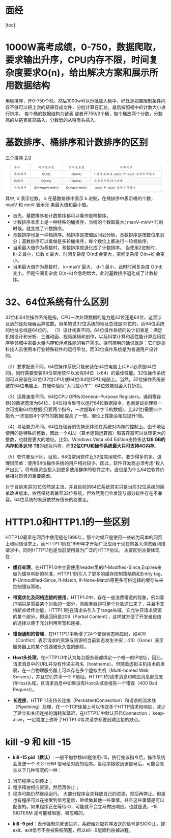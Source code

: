 # 面经
[toc]
# 1000W高考成绩，0-750，数据爬取，要求输出升序，CPU内存不限，时间复杂度要求O(n)，给出解决方案和展示所用数据结构
用桶排序，开0-750个桶，然后1000w可以分批放入桶中，好处是如果限制条件内存不够可以把上次的结果存成文件，分批计算在汇总。最后按照桶中的计数大小进行排序。
每个桶的数据结构为链表
或者开750/2个桶，每个桶放两个分数，分数高的从链表尾部插入，分数低的从链表头插入。
# 基数排序、桶排序和计数排序的区别
[三个排序](https://blog.csdn.net/qq_19446965/article/details/81517552)
[2.0](https://blog.csdn.net/qq_25026989/article/details/89367954)
![](_v_images/20210122142928348_28013.png)
其中, d 表示位数， k 在基数排序中表示 k 进制，在桶排序中表示桶的个数， maxV 和 minV 表示元
素最大值和最小值。

- 首先，基数排序和计数排序都可以看作是桶排序。
- 计数排序本质上是一种特殊的桶排序，当桶的个数取最大( maxV-minV+1 )的时候，就变成了计数排序。
- 基数排序也是一种桶排序。桶排序是按值区间划分桶，基数排序是按数位来划分；基数排序可以看做是多轮桶排序，每个数位上都进行一轮桶排序。
- 当用最大值作为基数时，基数排序就退化成了计数排序。 当使用2进制时， k=2 最小，位数 d 最大，时间复杂度 O(nd)会变大，空间复杂度 O(n+k) 会变小。
- 当用最大值作为基数时， k=maxV 最大， d=1 最小，此时时间复杂度 O(nd) 变小，但是空间复杂度 O(n+k)会急剧增大，此时基数排序退化成了计数排序。

# 32、64位系统有什么区别
32位和64位操作系统是指，CPU一次处理数据的能力是32位还是64位，这里涉及到的是处理器运算位数。简单的说32位系统的地址总线是32位的，而64位系统的地址总线是64位的。
（1）设计初衷不同。64位操作系统的设计初衷是：满足机械设计和分析、三维动画、视频编辑和创作，以及科学计算和高性能计算应用程序等领域中需要大量内存和浮点性能的客户需求。换句简明的话说就是：它们是高科技人员使用本行业特殊软件的运行平台。而32位操作系统是为普通用户设计的。

（2）要求配置不同。64位操作系统只能安装在64位电脑上(CPU必须是64位的)。同时需要安装64位常用软件以发挥64位（x64）的最佳性能。32位操作系统则可以安装在32位(32位CPU)或64位(64位CPU)电脑上。当然，32位操作系统安装在64位电脑上，其硬件恰似“大马拉小车”：64位效能就会大打折扣。

（3）运算速度不同。64位CPU GPRs(General-Purpose Registers，通用寄存器)的数据宽度为64位，64位指令集可以运行64位数据指令，也就是说处理器一次可提取64位数据(只要两个指令，一次提取8个字节的数据)，比32位(需要四个指令,一次提取4个字节的数据)提高了一倍，理论上性能会相应提升1倍。

（4）寻址能力不同。64位处理器的优势还体现在系统对内存的控制上。由于地址使用的是特殊的整数，因此一个ALU（算术逻辑运算器）和寄存器可以处理更大的整数，也就是更大的地址。比如，Windows Vista x64 Edition支持多达**128 GB的内存和多达16 TB**的虚拟内存，而**32位CPU和操作系统最大只可支持4G内存**。

（5）软件普及不同。目前，64位常用软件比32位常用软件，要少得多的多。道理很简单：使用64位操作系统的用户相对较少。因此，软件开发商必须考虑“投入产出比”，将有限资金投入到更多使用群体的软件之中。这也是为什么64位软件价格相对昂贵的重要原因。

对于目前来讲32位依然是主流，并且目前的64位系统其实只是当前32位系统的简单改进版本，依然保持着兼容32位系统，但依然我们会发现与部分软件存在不兼容。64位系统的发展依然有很长的路要走。

# HTTP1.0和HTTP1.1的一些区别
HTTP1.0最早在网页中使用是在1996年，那个时候只是使用一些较为简单的网页上和网络请求上，而HTTP1.1则在1999年才开始广泛应用于现在的各大浏览器网络请求中，同时HTTP1.1也是当前使用最为广泛的HTTP协议。 主要区别主要体现在：

+ **缓存处理**，在HTTP1.0中主要使用header里的If-Modified-Since,Expires来做为缓存判断的标准，HTTP1.1则引入了更多的缓存控制策略例如Entity tag，If-Unmodified-Since, If-Match, If-None-Match等更多可供选择的缓存头来控制缓存策略。

+ **带宽优化及网络连接的使用**，HTTP1.0中，存在一些浪费带宽的现象，例如客户端只是需要某个对象的一部分，而服务器却将整个对象送过来了，并且不支持断点续传功能，HTTP1.1则在请求头引入了range头域，它允许只请求资源的某个部分，即返回码是206（Partial Content），这样就方便了开发者自由的选择以便于充分利用带宽和连接。

+ **错误通知的管理**，在HTTP1.1中新增了24个错误状态响应码，如409（Conflict）表示请求的资源与资源的当前状态发生冲突；410（Gone）表示服务器上的某个资源被永久性的删除。

+ **Host头处理**，在HTTP1.0中认为每台服务器都绑定一个唯一的IP地址，因此，请求消息中的URL并没有传递主机名（hostname）。但随着虚拟主机技术的发展，在一台物理服务器上可以存在多个虚拟主机（Multi-homed Web Servers），并且它们共享一个IP地址。HTTP1.1的请求消息和响应消息都应支持Host头域，且请求消息中如果没有Host头域会报告一个错误（400 Bad Request）。

+ **长连接**，HTTP 1.1支持长连接（PersistentConnection）和请求的流水线（Pipelining）处理，在一个TCP连接上可以传送多个HTTP请求和响应，减少了建立和关闭连接的消耗和延迟，在HTTP1.1中默认开启Connection： keep-alive，一定程度上弥补了HTTP1.0每次请求都要创建连接的缺点。
# kill -9 和 kill -15
+ **kill -15 pid（默认）**: 一般不加参数kill是使用-15，执行完该指令后，操作系统会发送一个 SIGTERM 信号给对应的程序。当程序接收到该信号后，可能会发生以下几种情况的一种：
1. 当前程序立刻停止；
2. 程序释放相应资源，然后再停止；
3. 程序可能仍然继续运行。
大部分程序会先释放自己的资源，然后再停止。但是也有程序可以在接受到信号量后，继续做其他一些事情，并且这些事情是可以配置的。如果程序正在等待IO，可能就不会立马做出响应。也就是说，-15 SIGTERM 是可能被阻塞、被忽略的。
+ **kill -9 pid**：表示强制杀死该进程，系统给对应程序发送的信号是SIGKILL，即exit。exit信号不会被系统阻塞，所以kill -9能顺利杀掉进程。

